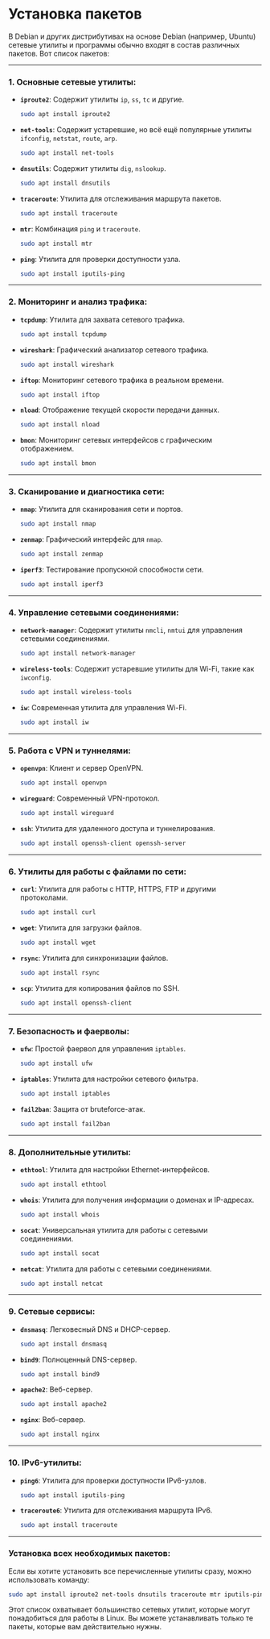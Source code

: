 # Установка пакетов

В Debian и других дистрибутивах на основе Debian (например, Ubuntu) сетевые утилиты и программы обычно входят в состав различных пакетов. Вот список пакетов:

---

### 1. **Основные сетевые утилиты:**
   - **`iproute2`**: Содержит утилиты `ip`, `ss`, `tc` и другие.
     ```bash
     sudo apt install iproute2
     ```
   - **`net-tools`**: Содержит устаревшие, но всё ещё популярные утилиты `ifconfig`, `netstat`, `route`, `arp`.
     ```bash
     sudo apt install net-tools
     ```
   - **`dnsutils`**: Содержит утилиты `dig`, `nslookup`.
     ```bash
     sudo apt install dnsutils
     ```
   - **`traceroute`**: Утилита для отслеживания маршрута пакетов.
     ```bash
     sudo apt install traceroute
     ```
   - **`mtr`**: Комбинация `ping` и `traceroute`.
     ```bash
     sudo apt install mtr
     ```
   - **`ping`**: Утилита для проверки доступности узла.
     ```bash
     sudo apt install iputils-ping
     ```

---

### 2. **Мониторинг и анализ трафика:**
   - **`tcpdump`**: Утилита для захвата сетевого трафика.
     ```bash
     sudo apt install tcpdump
     ```
   - **`wireshark`**: Графический анализатор сетевого трафика.
     ```bash
     sudo apt install wireshark
     ```
   - **`iftop`**: Мониторинг сетевого трафика в реальном времени.
     ```bash
     sudo apt install iftop
     ```
   - **`nload`**: Отображение текущей скорости передачи данных.
     ```bash
     sudo apt install nload
     ```
   - **`bmon`**: Мониторинг сетевых интерфейсов с графическим отображением.
     ```bash
     sudo apt install bmon
     ```

---

### 3. **Сканирование и диагностика сети:**
   - **`nmap`**: Утилита для сканирования сети и портов.
     ```bash
     sudo apt install nmap
     ```
   - **`zenmap`**: Графический интерфейс для `nmap`.
     ```bash
     sudo apt install zenmap
     ```
   - **`iperf3`**: Тестирование пропускной способности сети.
     ```bash
     sudo apt install iperf3
     ```

---

### 4. **Управление сетевыми соединениями:**
   - **`network-manager`**: Содержит утилиты `nmcli`, `nmtui` для управления сетевыми соединениями.
     ```bash
     sudo apt install network-manager
     ```
   - **`wireless-tools`**: Содержит устаревшие утилиты для Wi-Fi, такие как `iwconfig`.
     ```bash
     sudo apt install wireless-tools
     ```
   - **`iw`**: Современная утилита для управления Wi-Fi.
     ```bash
     sudo apt install iw
     ```

---

### 5. **Работа с VPN и туннелями:**
   - **`openvpn`**: Клиент и сервер OpenVPN.
     ```bash
     sudo apt install openvpn
     ```
   - **`wireguard`**: Современный VPN-протокол.
     ```bash
     sudo apt install wireguard
     ```
   - **`ssh`**: Утилита для удаленного доступа и туннелирования.
     ```bash
     sudo apt install openssh-client openssh-server
     ```

---

### 6. **Утилиты для работы с файлами по сети:**
   - **`curl`**: Утилита для работы с HTTP, HTTPS, FTP и другими протоколами.
     ```bash
     sudo apt install curl
     ```
   - **`wget`**: Утилита для загрузки файлов.
     ```bash
     sudo apt install wget
     ```
   - **`rsync`**: Утилита для синхронизации файлов.
     ```bash
     sudo apt install rsync
     ```
   - **`scp`**: Утилита для копирования файлов по SSH.
     ```bash
     sudo apt install openssh-client
     ```

---

### 7. **Безопасность и фаерволы:**
   - **`ufw`**: Простой фаервол для управления `iptables`.
     ```bash
     sudo apt install ufw
     ```
   - **`iptables`**: Утилита для настройки сетевого фильтра.
     ```bash
     sudo apt install iptables
     ```
   - **`fail2ban`**: Защита от bruteforce-атак.
     ```bash
     sudo apt install fail2ban
     ```

---

### 8. **Дополнительные утилиты:**
   - **`ethtool`**: Утилита для настройки Ethernet-интерфейсов.
     ```bash
     sudo apt install ethtool
     ```
   - **`whois`**: Утилита для получения информации о доменах и IP-адресах.
     ```bash
     sudo apt install whois
     ```
   - **`socat`**: Универсальная утилита для работы с сетевыми соединениями.
     ```bash
     sudo apt install socat
     ```
   - **`netcat`**: Утилита для работы с сетевыми соединениями.
     ```bash
     sudo apt install netcat
     ```

---

### 9. **Сетевые сервисы:**
   - **`dnsmasq`**: Легковесный DNS и DHCP-сервер.
     ```bash
     sudo apt install dnsmasq
     ```
   - **`bind9`**: Полноценный DNS-сервер.
     ```bash
     sudo apt install bind9
     ```
   - **`apache2`**: Веб-сервер.
     ```bash
     sudo apt install apache2
     ```
   - **`nginx`**: Веб-сервер.
     ```bash
     sudo apt install nginx
     ```

---

### 10. **IPv6-утилиты:**
   - **`ping6`**: Утилита для проверки доступности IPv6-узлов.
     ```bash
     sudo apt install iputils-ping
     ```
   - **`traceroute6`**: Утилита для отслеживания маршрута IPv6.
     ```bash
     sudo apt install traceroute
     ```

---

### Установка всех необходимых пакетов:
Если вы хотите установить все перечисленные утилиты сразу, можно использовать команду:
```bash
sudo apt install iproute2 net-tools dnsutils traceroute mtr iputils-ping tcpdump wireshark iftop nload bmon nmap zenmap iperf3 network-manager wireless-tools iw openvpn wireguard openssh-client openssh-server curl wget rsync ufw iptables fail2ban ethtool whois socat netcat dnsmasq bind9 apache2 nginx
```

Этот список охватывает большинство сетевых утилит, которые могут понадобиться для работы в Linux. Вы можете устанавливать только те пакеты, которые вам действительно нужны.
